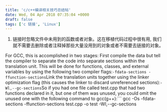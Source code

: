 ```yaml
---
title: 'c/c++编译相关技巧总结帖'
date: Wed, 04 Apr 2018 07:35:04 +0000
draft: false
tags: ['c 链接', 'Linux']
---
```


1.  链接时忽略文件中未用到的函数或者对象。这在移植代码过程中很有用, 我们就不需要去删除或者注释掉那些大量没用到的对象或者不需要去链接的对象。

For GCC, this is accomplished in two stages: First compile the data but tell the compiler to separate the code into separate sections within the translation unit. This will be done for functions, classes, and external variables by using the following two compiler flags:```
-fdata-sections -ffunction-sections
```Link the translation units together using the linker optimization flag (this causes the linker to discard unreferenced sections):```
-Wl,--gc-sections
```So if you had one file called test.cpp that had two functions declared in it, but one of them was unused, you could omit the unused one with the following command to gcc(g++):```
gcc -Os -fdata-sections -ffunction-sections test.cpp -o test -Wl,--gc-sections
```(Note that -Os is an additional compiler flag that tells GCC to optimize for size)